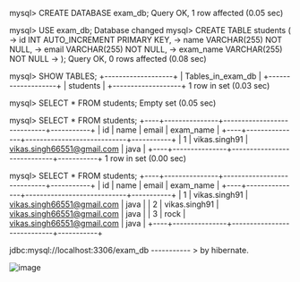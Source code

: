 
mysql> CREATE DATABASE exam_db;
Query OK, 1 row affected (0.05 sec)

mysql> USE exam_db;
Database changed
mysql> CREATE TABLE students (
    ->     id INT AUTO_INCREMENT PRIMARY KEY,
    ->     name VARCHAR(255) NOT NULL,
    ->     email VARCHAR(255) NOT NULL,
    ->     exam_name VARCHAR(255) NOT NULL
    -> );
Query OK, 0 rows affected (0.08 sec)

mysql> SHOW TABLES;
+-------------------+
| Tables_in_exam_db |
+-------------------+
| students          |
+-------------------+
1 row in set (0.03 sec)

mysql> SELECT * FROM students;
Empty set (0.05 sec)

mysql> SELECT * FROM students;
+----+---------------+----------------------------+-----------+
| id | name          | email                      | exam_name |
+----+---------------+----------------------------+-----------+
|  1 | vikas.singh91 | vikas.singh66551@gmail.com | java      |
+----+---------------+----------------------------+-----------+
1 row in set (0.00 sec)

mysql> SELECT * FROM students;
+----+---------------+----------------------------+-----------+
| id | name          | email                      | exam_name |
+----+---------------+----------------------------+-----------+
|  1 | vikas.singh91 | vikas.singh66551@gmail.com | java      |
|  2 | vikas.singh91 | vikas.singh66551@gmail.com | java      |
|  3 | rock          | vikas.singh66551@gmail.com | java      |
+----+---------------+----------------------------+-----------+




  <property name="hibernate.connection.url">jdbc:mysql://localhost:3306/exam_db</property> ----------- > by hibernate.






  ![image](https://github.com/user-attachments/assets/51920dca-c3e9-4db6-a56f-bf0c8abd1226)



